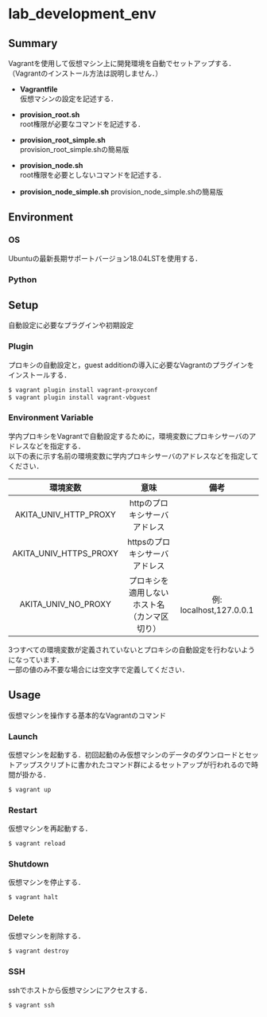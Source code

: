 # lab_development_env

## Summary

Vagrantを使用して仮想マシン上に開発環境を自動でセットアップする．  
（Vagrantのインストール方法は説明しません．）

* **Vagrantfile**  
仮想マシンの設定を記述する．  

* **provision_root.sh**  
root権限が必要なコマンドを記述する．

* **provision_root_simple.sh**  
provision_root_simple.shの簡易版

* **provision_node.sh**  
root権限を必要としないコマンドを記述する．

* **provision_node_simple.sh**
provision_node_simple.shの簡易版

## Environment

### OS

Ubuntuの最新長期サポートバージョン18.04LSTを使用する．


### Python


## Setup

自動設定に必要なプラグインや初期設定

### Plugin

プロキシの自動設定と，guest additionの導入に必要なVagrantのプラグインをインストールする．

```bash
$ vagrant plugin install vagrant-proxyconf
$ vagrant plugin install vagrant-vbguest
```

### Environment Variable

学内プロキシをVagrantで自動設定するために，環境変数にプロキシサーバのアドレスなどを指定する．  
以下の表に示す名前の環境変数に学内プロキシサーバのアドレスなどを指定してください．

|環境変数|意味|備考|
|:---:|:----:|:---:|
|AKITA_UNIV_HTTP_PROXY|httpのプロキシサーバアドレス||
|AKITA_UNIV_HTTPS_PROXY|httpsのプロキシサーバアドレス||
|AKITA_UNIV_NO_PROXY|プロキシを適用しないホスト名（カンマ区切り）|例: localhost,127.0.0.1|

3つすべての環境変数が定義されていないとプロキシの自動設定を行わないようになっています．  
一部の値のみ不要な場合には空文字で定義してください．


## Usage

仮想マシンを操作する基本的なVagrantのコマンド

### Launch

仮想マシンを起動する．初回起動のみ仮想マシンのデータのダウンロードとセットアップスクリプトに書かれたコマンド群によるセットアップが行われるので時間が掛かる．

```bash
$ vagrant up
```

### Restart

仮想マシンを再起動する．

```bash
$ vagrant reload
```

### Shutdown

仮想マシンを停止する．

```bash
$ vagrant halt
```

### Delete

仮想マシンを削除する．

```bash
$ vagrant destroy
```

### SSH

sshでホストから仮想マシンにアクセスする．

```bash
$ vagrant ssh
```
